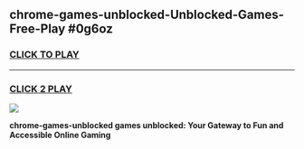 
## chrome-games-unblocked-Unblocked-Games-Free-Play #0g6oz
<h3>
<a href="https://us.freeplayer.one?title=chrome-games-unblocked&ref=9M">CLICK TO PLAY</a></h3>
<hr>

<h3>
<a href="https://us.freeplayer.one?title=chrome-games-unblocked&ref=9M">CLICK 2 PLAY</a>
  
</h3>

<a href="https://us.freeplayer.one?title=chrome-games-unblocked&ref=9M"><img src="https://clearcache.store/games.png"></a>


**chrome-games-unblocked games unblocked: Your Gateway to Fun and Accessible Online Gaming**
